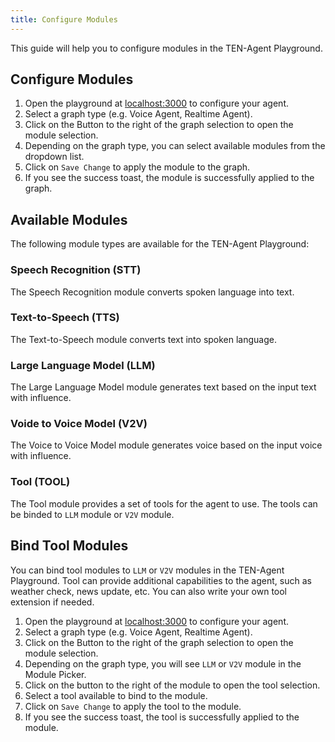 ```yaml
---
title: Configure Modules
---
```


This guide will help you to configure modules in the TEN-Agent Playground.

## Configure Modules

1. Open the playground at [localhost:3000](http://localhost:3000) to configure your agent.
2. Select a graph type (e.g. Voice Agent, Realtime Agent).
3. Click on the Button to the right of the graph selection to open the module selection.
4. Depending on the graph type, you can select available modules from the dropdown list.
5. Click on `Save Change` to apply the module to the graph.
6. If you see the success toast, the module is successfully applied to the graph.

## Available Modules

The following module types are available for the TEN-Agent Playground:

### Speech Recognition (STT)

The Speech Recognition module converts spoken language into text.

### Text-to-Speech (TTS)

The Text-to-Speech module converts text into spoken language.

### Large Language Model (LLM)

The Large Language Model module generates text based on the input text with influence.

### Voide to Voice Model (V2V)

The Voice to Voice Model module generates voice based on the input voice with influence.

### Tool (TOOL)

The Tool module provides a set of tools for the agent to use. The tools can be binded to `LLM` module or `V2V` module.

## Bind Tool Modules

You can bind tool modules to `LLM` or `V2V` modules in the TEN-Agent Playground.
Tool can provide additional capabilities to the agent, such as weather check, news update, etc. You can also write your own tool extension if needed.

1. Open the playground at [localhost:3000](http://localhost:3000) to configure your agent.
2. Select a graph type (e.g. Voice Agent, Realtime Agent).
3. Click on the Button to the right of the graph selection to open the module selection.
4. Depending on the graph type, you will see `LLM` or `V2V` module in the Module Picker.
5. Click on the button to the right of the module to open the tool selection.
6. Select a tool available to bind to the module.
7. Click on `Save Change` to apply the tool to the module.
8. If you see the success toast, the tool is successfully applied to the module.
